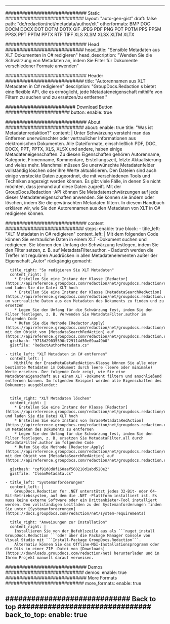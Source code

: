 
---
############################# Static ############################
layout: "auto-gen-gist" 
draft: false
path: "de/redaction/net/metadata/author/xlt"
otherformats: BMP DOC DOCM DOCX DOT DOTM DOTX GIF JPEG PDF PNG POT POTM PPS PPSM PPSX PPT PPTM PPTX RTF TIFF XLS XLSM XLSX XLTM XLTX  

############################# Head ############################
head_title: "Sensible Metadaten aus XLT Dokumenten in C# redigieren"
head_description: "Wenden Sie die Schwärzung von Metadaten an, indem Sie Filter für Dokumente verschiedener Formate anwenden"

############################# Header ############################
title: "Autorennamen aus XLT Metadaten in C# redigieren"
description: "GroupDocs.Redaction s bietet eine flexible API, die es ermöglicht, jede Metadateneigenschaft mithilfe von Filtern zu suchen und zu ersetzen/zu entfernen."

######################### Download Button #######################
button:
    enable: true

############################# About ############################
about:
    enable: true
    title: "Was ist Metadatenredaktion?"
    content: |
        Unter Schwärzung versteht man das Entfernen unerwünschter oder vertraulicher Informationen aus elektronischen Dokumenten. Alle Dateiformate, einschließlich PDF, DOC, DOCX, PPT, PPTX, XLS, XLSX und andere, haben einige Metadateneigenschaften. Zu diesen Eigenschaften gehören Autorenname, Kategorie, Firmenname, Kommentare, Erstellungszeit, letzte Aktualisierung und vieles mehr. Manchmal müssen Sie unerwünschte Metadatenfelder vollständig löschen oder ihre Werte aktualisieren. Den Dateien sind auch einige versteckte Daten zugeordnet, die mit verschiedenen Tools und Techniken angezeigt werden können. Es gibt viele Fälle, in denen Sie nicht möchten, dass jemand auf diese Daten zugreift. Mit der GroupDocs.Redaction -API können Sie Metadatenschwärzungen auf jede dieser Metadateneigenschaften anwenden. Sie können sie ändern oder löschen, indem Sie die gewünschten Metadaten filtern. In diesem Handbuch erklären wir, wie Sie den Autorennamen aus den Metadaten von XLT in C# redigieren können.

############################# content ############################
steps:
    enable: true
    block:
    - title_left: "XLT Metadaten in C# redigieren"
      content_left: |
        Mit dem folgenden Code können Sie vertrauliche Daten in einem XLT -Dokument suchen und redigieren. Sie können den Umfang der Schwärzung festlegen, indem Sie den Filter setzen, z. B. auf MetadataFilter.author. - Dadurch werden die Treffer mit regulären Ausdrücken in allen Metadatenelementen außer der Eigenschaft „Autor“ rückgängig gemacht:
        

      title_right: "So redigieren Sie XLT Metadaten"
      content_right: |
        * Erstellen Sie eine Instanz der Klasse [Redactor](https://apireference.groupdocs.com/redaction/net/groupdocs.redaction/redactor) und laden Sie die Datei XLT hoch
        * Erstellen Sie eine Instanz der Klasse [MetadataSearchRedAction](https://apireference.groupdocs.com/redaction/net/groupdocs.redaction.redactions/metadatasearchredaction), um vertrauliche Daten aus den Metadaten des Dokuments zu finden und zu ersetzen
        * Legen Sie den Umfang für die Schwärzung fest, indem Sie den Filter festlegen, z. B. Verwenden Sie MetadataFilter.author im folgenden Code
        * Rufen Sie die Methode [Redactor.Apply](https://apireference.groupdocs.com/redaction/net/groupdocs.redaction/redactor/methods/apply/index) mit dem Objekt von [MetadataSearchRedAction] auf (https://apireference.groupdocs.com/redaction/net/groupdocs.redaction.redactions/metadatasearchredaction)        
      gisthash: "9718d29035590c729114d50e69aa49b0"
      gistfile: "RedactAuthorMetadata.cs"

    - title_left: "XLT Metadaten in C# entfernen"
      content_left: |
        Mithilfe der EraseMetaDataRedAction-Klasse können Sie alle oder bestimmte Metadaten im Dokument durch leere (leere oder minimale) Werte ersetzen. Der folgende Code zeigt, wie Sie eine Metadateneigenschaft aus einem XLT -Dokument filtern und anschließend entfernen können. Im folgenden Beispiel werden alle Eigenschaften des Dokuments ausgeblendet:
        
        
      title_right: "XLT Metadaten löschen"
      content_right: |
        * Erstellen Sie eine Instanz der Klasse [Redactor](https://apireference.groupdocs.com/redaction/net/groupdocs.redaction/redactor) und laden Sie die Datei XLT hoch
        * Erstellen Sie eine Instanz von [EraseMetadataRedAction](https://apireference.groupdocs.com/redaction/net/groupdocs.redaction.redactions/erasemetadataredaction), um Metadaten des Dokuments zu entfernen
        * Legen Sie den Umfang für die Schwärzung fest, indem Sie den Filter festlegen, z. B. ersetzen Sie MetadataFilter.all durch MetadataFilter.author im folgenden Code 
        * Rufen Sie die Methode [Redactor.Apply](https://apireference.groupdocs.com/redaction/net/groupdocs.redaction/redactor/methods/apply/index) mit dem Objekt von [MetadataSearchRedAction] auf (https://apireference.groupdocs.com/redaction/net/groupdocs.redaction.redactions/metadatasearchredaction)
        
      gisthash: "cef91d8d8f160aaf560218d1abd520e2"
      gistfile: "CleanMetadata.cs"

    - title_left: "Systemanforderungen"
      content_left: |
        GroupDocs.Redaction for .NET unterstützt jedes 32-Bit- oder 64-Bit-Betriebssystem, auf dem die .NET -Plattform installiert ist. Es muss keine externe Software oder ein Drittanbieter-Tool installiert werden. Den vollständigen Leitfaden zu den Systemanforderungen finden Sie unter [Systemanforderungen](https://docs.groupdocs.com/redaction/net/system-requirements)
        
      title_right: "Anweisungen zur Installation"
      content_right: |
        Installieren Sie von der Befehlszeile aus als ```nuget install GroupDocs.Redaction ```oder über die Package Manager Console von Visual Studio mit ```Install-Package GroupDocs.Redaction```. 
        Alternativ können Sie das Offline-MSI-Installationsprogramm oder die DLLs in einer ZIP -Datei von [Downloads](https://downloads.groupdocs.com/redaction/net) herunterladen und in Ihrem Projekt manuell darauf verweisen.

############################# Demos ############################
demos:
    enable: true
############################# More Formats ############################
more_formats:
    enable: true

############################# Back to top ###############################
back_to_top:
    enable: true
---